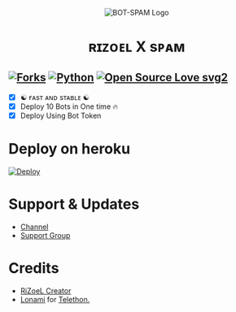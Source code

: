 <p align="center">
  <img src="./resources/logo.jpg" alt="BOT-SPAM Logo">
</p>
<h1 align="center">
  <b>ʀɪᴢᴏᴇʟ X sᴘᴀᴍ</b>
</h1>

[![Forks](https://img.shields.io/github/forks/MrRizoel/Spambot?style=flat-square&color=orange)](https://github.com/MrRizoel/Spambot/fork)
[![Python](https://img.shields.io/badge/Python-v3.9.7-blue)](https://www.python.org/)
[![Open Source Love svg2](https://badges.frapsoft.com/os/v2/open-source.svg?v=103)](https://github.com/MrRizoel/Spambot)   
----
 
- [x] ☯︎ ғᴀsᴛ ᴀɴᴅ sᴛᴀʙʟᴇ ☯︎
- [x] Deploy 10 Bots in One time 🔥
- [x] Deploy Using Bot Token 

# Deploy on heroku

[![Deploy](https://www.herokucdn.com/deploy/button.svg)](https://heroku.com/deploy?template=https://github.com/Terabaapxd/spambot-heroku)


# Support & Updates
* [Channel](https://t.me/RiZoeLX)
* [Support Group](https://t.me/DNHcHELL)

# Credits
* [RiZoeL Creator](https://github.com/MrRizoel)
* [Lonami](https://github.com/LonamiWebs/) for [Telethon.](https://github.com/LonamiWebs/Telethon)
